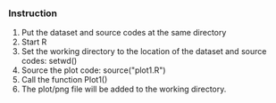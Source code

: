 ### Instruction

1. Put the dataset and source codes at the same directory
2. Start R 
3. Set the working directory to the location of the dataset and source codes:
   setwd(<working directory>)
4. Source the plot code: source("plot1.R")
5. Call the function Plot1()
5. The plot/png file will be added to the working directory.
